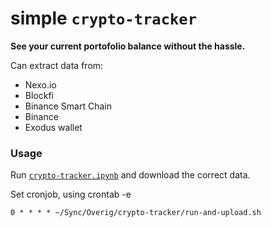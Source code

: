 # simple `crypto-tracker`
**See your current portofolio balance without the hassle.**

Can extract data from:
- Nexo.io
- Blockfi
- Binance Smart Chain
- Binance
- Exodus wallet

### Usage
Run [`crypto-tracker.ipynb`](crypto-tracker.ipynb) and download the correct data.

Set cronjob, using crontab -e
```
0 * * * * ~/Sync/Overig/crypto-tracker/run-and-upload.sh
```
